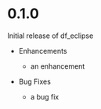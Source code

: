 # 0.1.0

Initial release of df_eclipse

* Enhancements
  * an enhancement

* Bug Fixes
  * a bug fix

